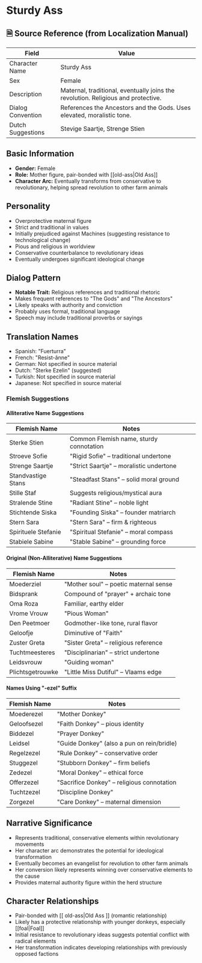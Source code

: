 # Sturdy Ass

## 🗎 Source Reference (from Localization Manual)

| Field             | Value                                                                             |
| ----------------- | --------------------------------------------------------------------------------- |
| Character Name    | Sturdy Ass                                                                        |
| Sex               | Female                                                                            |
| Description       | Maternal, traditional, eventually joins the revolution. Religious and protective. |
| Dialog Convention | References the Ancestors and the Gods. Uses elevated, moralistic tone.            |
| Dutch Suggestions | Stevige Saartje, Strenge Stien                                                    |

## Basic Information

* **Gender:** Female
* **Role:** Mother figure, pair-bonded with [[old-ass|Old Ass]]
* **Character Arc:** Eventually transforms from conservative to revolutionary, helping spread revolution to other farm animals

## Personality

* Overprotective maternal figure
* Strict and traditional in values
* Initially prejudiced against Machines (suggesting resistance to technological change)
* Pious and religious in worldview
* Conservative counterbalance to revolutionary ideas
* Eventually undergoes significant ideological change

## Dialog Pattern

* **Notable Trait:** Religious references and traditional rhetoric
* Makes frequent references to "The Gods" and "The Ancestors"
* Likely speaks with authority and conviction
* Probably uses formal, traditional language
* Speech may include traditional proverbs or sayings

## Translation Names

* Spanish: "Fuerturra"
* French: "Resist-ânne"
* German: Not specified in source material
* Dutch: "Sterke Ezelin" (suggested)
* Turkish: Not specified in source material
* Japanese: Not specified in source material

### Flemish Suggestions

#### Alliterative Name Suggestions

| Flemish Name        | Notes                                   |
| ------------------- | --------------------------------------- |
| Sterke Stien        | Common Flemish name, sturdy connotation |
| Stroeve Sofie       | "Rigid Sofie" – traditional undertone   |
| Strenge Saartje     | "Strict Saartje" – moralistic undertone |
| Standvastige Stans  | "Steadfast Stans" – solid moral ground  |
| Stille Staf         | Suggests religious/mystical aura        |
| Stralende Stine     | "Radiant Stine" – noble light           |
| Stichtende Siska    | "Founding Siska" – founder matriarch    |
| Stern Sara          | "Stern Sara" – firm & righteous         |
| Spirituele Stefanie | "Spiritual Stefanie" – moral compass    |
| Stabiele Sabine     | "Stable Sabine" – grounding force       |

#### Original (Non-Alliterative) Name Suggestions

| Flemish Name     | Notes                                 |
| ---------------- | ------------------------------------- |
| Moederziel       | "Mother soul" – poetic maternal sense |
| Bidsprank        | Compound of "prayer" + archaic tone   |
| Oma Roza         | Familiar, earthy elder                |
| Vrome Vrouw      | "Pious Woman"                         |
| Den Peetmoer     | Godmother-like tone, rural flavor     |
| Geloofje         | Diminutive of "Faith"                 |
| Zuster Greta     | "Sister Greta" – religious reference  |
| Tuchtmeesteres   | "Disciplinarian" – strict undertone   |
| Leidsvrouw       | "Guiding woman"                       |
| Plichtsgetrouwke | "Little Miss Dutiful" – Vlaams edge   |

#### Names Using "-ezel" Suffix

| Flemish Name | Notes                                      |
| ------------ | ------------------------------------------ |
| Moederezel   | "Mother Donkey"                            |
| Geloofsezel  | "Faith Donkey" – pious identity            |
| Biddezel     | "Prayer Donkey"                            |
| Leidsel      | "Guide Donkey" (also a pun on rein/bridle) |
| Regelzezel   | "Rule Donkey" – conservative order         |
| Stuggezel    | "Stubborn Donkey" – firm beliefs           |
| Zedezel      | "Moral Donkey" – ethical force             |
| Offerzezel   | "Sacrifice Donkey" – religious connotation |
| Tuchtzezel   | "Discipline Donkey"                        |
| Zorgezel     | "Care Donkey" – maternal dimension         |

## Narrative Significance

* Represents traditional, conservative elements within revolutionary movements
* Her character arc demonstrates the potential for ideological transformation
* Eventually becomes an evangelist for revolution to other farm animals
* Her conversion likely represents winning over conservative elements to the cause
* Provides maternal authority figure within the herd structure

## Character Relationships

* Pair-bonded with [[ old-ass|Old Ass ]] (romantic relationship)
* Likely has a protective relationship with younger donkeys, especially [[foal|Foal]]
* Initial resistance to revolutionary ideas suggests potential conflict with radical elements
* Her transformation indicates developing relationships with previously opposed factions
